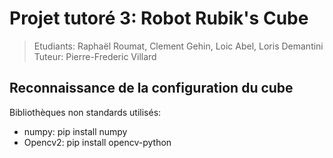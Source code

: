 # Projet tutoré 3: Robot Rubik's Cube

>Etudiants: Raphaël Roumat, Clement Gehin, Loic Abel, Loris Demantini <br> Tuteur: Pierre-Frederic Villard
## Reconnaissance de la configuration du cube


Bibliothèques non standards utilisés:
- numpy: pip install numpy
- Opencv2: pip install opencv-python
